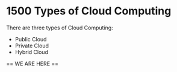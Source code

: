# 1500 Types of Cloud Computing

There are three types of Cloud Computing:

- Public Cloud
- Private Cloud
- Hybrid Cloud




== WE ARE HERE ==
